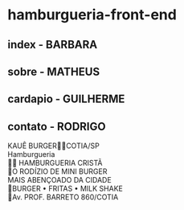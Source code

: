 # hamburgueria-front-end

## index - BARBARA
## sobre - MATHEUS
## cardapio - GUILHERME
## contato - RODRIGO

KAUÊ BURGER🙌🏽COTIA/SP
<br>
Hamburgueria
<br>
🙌🏽 HAMBURGUERIA CRISTÃ
<br>
🍔O RODÍZIO DE MINI BURGER
<br>
MAIS ABENÇOADO DA CIDADE
<br>
🍔BURGER • FRITAS • MILK SHAKE
<br>
📍Av. PROF. BARRETO 860/COTIA
<br>

